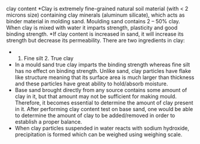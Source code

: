 clay content 
*Clay is extremely fine-grained natural soil material (with < 2 microns size) containing clay minerals (aluminum silicate), which acts as binder material in molding sand. Moulding sand contains 2 – 50% clay. When clay is mixed with water it imparts strength, plasticity and good binding strength. 
*If clay content is increased in sand, it will increase its strength but decrease its permeability. There are two ingredients in clay:
* 1. Fine silt     2.   True clay 
* In a mould sand true clay imparts the binding strength whereas fine silt has no effect on binding strength. Unlike sand, clay particles have flake like structure meaning that its surface area is much larger than thickness and these particles have great ability to hold/absorb moisture. 
* Base sand brought directly from any source contains some amount of clay in it, but that amount may not be sufficient for making mould. Therefore, it becomes essential to determine the amount of clay present in it. After performing clay content test on base sand, one would be able to determine the amount of clay to be added/removed in order to establish a proper balance. 
* When clay particles suspended in water reacts with sodium hydroxide, precipitation is formed which can be weighed using weighing scale. 
